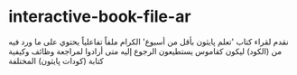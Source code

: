 # interactive-book-file-ar
نقدم لقراء كتاب 'تعلم پايثون بأقل من أسبوع' الكرام ملفاً تفاعلياً يحتوي على ما ورد فيه من (الكود) ليكون كقاموس يستطيعون الرجوع إليه متى أرادوا لمراجعة وظائف وكيفية كتابة (كودات پايثون) المختلفة
